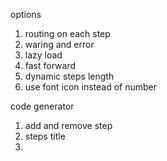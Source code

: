 options
1. routing on each step
2. waring and error
3. lazy load
4. fast forward
5. dynamic steps length
6. use font icon instead of number

code generator
1. add and remove step
2. steps title
3. 
